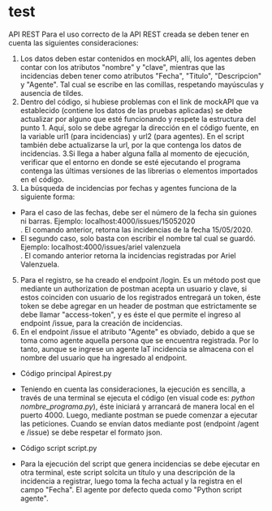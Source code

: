 # test
API REST
Para el uso correcto de la API REST creada se deben tener en cuenta las siguientes consideraciones:
1. Los datos deben estar contenidos en mockAPI, allí, los agentes deben contar con los atributos "nombre" y "clave", mientras
que las incidencias deben tener como atributos "Fecha", "Titulo", "Descripcion" y "Agente". Tal cual se escribe en las comillas,
respetando mayúsculas y ausencia de tildes.
2. Dentro del código, si hubiese problemas con el link de mockAPI que va establecido (contiene los datos de las pruebas aplicadas)
se debe actualizar por alguno que esté funcionando y respete la estructura del punto 1. Aquí, solo se debe agregar la dirección en
el código fuente, en la variable url1 (para incidencias) y url2 (para agentes). En el script también debe actualizarse la url, por la que
contenga los datos de incidencias.
3.Si llega a haber alguna falla al momento de ejecución, verificar que el entorno en donde se esté ejecutando el programa contenga las 
últimas versiones de las librerias o elementos importados en el código.
4. La búsqueda de incidencias por fechas y agentes funciona de la siguiente forma:
- Para el caso de las fechas, debe ser el número de la fecha sin guiones ni barras. Ejemplo: localhost:4000/issues/15052020  
. El comando anterior, retorna las incidencias de la fecha 15/05/2020.
- El segundo caso, solo basta con escribir el nombre tal cual se guardó. Ejemplo: localhost:4000/issues/ariel valenzuela  
. El comando anterior retorna la incidencias registradas por Ariel Valenzuela.
5. Para el registro, se ha creado el endpoint /login. Es un método post que mediante un authorization de postman acepta un usuario y clave,
si estos coinciden con usuario de los registrados entregará un token, éste token se debe agregar en un header de postman que estrictamente
se debe llamar "access-token", y es éste el que permite el ingreso al endpoint /issue, para la creación de incidencias.
6. En el endpoint /issue el atributo "Agente" es obviado, debido a que se toma como agente aquella persona que se encuentra registrada. Por lo 
tanto, aunque se ingrese un agente laT incidencia se almacena con el nombre del usuario que ha ingresado al endpoint.

- Código principal Apirest.py
- Teniendo en cuenta las consideraciones, la ejecución es sencilla, a través de una terminal se ejecuta el código (en visual code es: 
_python nombre_programa.py_), éste iniciará y arrancará de manera local en el puerto 4000. Luego, mediante postman se puede comenzar a 
ejecutar las peticiones. Cuando se envían datos mediante post (endpoint /agent e /issue) se debe respetar el formato json.

- Código script script.py
- Para la ejecución del script que genera incidencias se debe ejecutar en otra terminal, este script solcita un título y una descripción
de la incidencia a registrar, luego toma la fecha actual y la registra en el campo "Fecha". El agente por defecto queda como "Python script agente".
